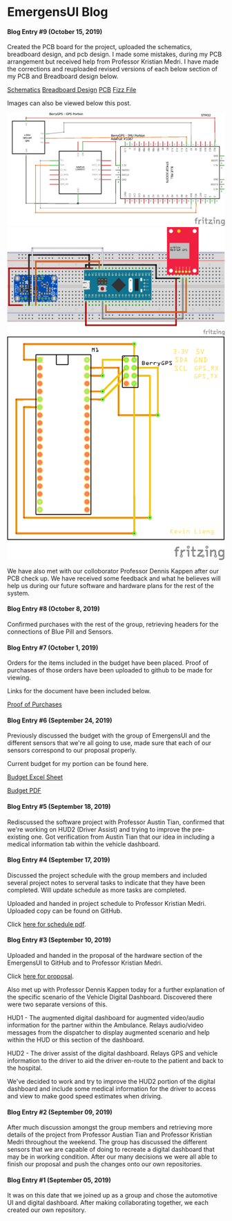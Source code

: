 # EmergensUI Blog

#### Blog Entry #9 (October 15, 2019)

Created the PCB board for the project, uploaded the schematics, breadboard design, and pcb design. I made some mistakes, during my PCB arrangement but received 
help from Professor Kristian Medri. I have made the corrections and reuploaded revised versions of each below section of my PCB and Breadboard design below.

[Schematics](https://github.com/kevin-lieng/emegensui-automotive-ui/blob/master/electronics/PCB%20Schematic.png)
[Breadboard Design](https://github.com/kevin-lieng/emegensui-automotive-ui/blob/master/electronics/PCB%20Breadboard%20Design.png)
[PCB](https://github.com/kevin-lieng/emegensui-automotive-ui/blob/master/electronics/PCB%20Board%20Plan%20-%20Revised.png)
[Fizz File](https://github.com/kevin-lieng/emegensui-automotive-ui/blob/master/electronics/NoSTM32.fzz)

Images can also be viewed below this post. 

![Schematics](https://github.com/kevin-lieng/emegensui-automotive-ui/blob/master/electronics/PCB%20Schematic.png)
![Breadboard Design](https://github.com/kevin-lieng/emegensui-automotive-ui/blob/master/electronics/PCB%20Breadboard%20Design.png)
![PCB](https://github.com/kevin-lieng/emegensui-automotive-ui/blob/master/electronics/PCB%20Board%20Plan%20-%20Revised.png)

We have also met with our colloborator Professor Dennis Kappen after our PCB check up. We have received some feedback and what he believes will help us during our future
software and hardware plans for the rest of the system.

#### Blog Entry #8 (October 8, 2019)

Confirmed purchases with the rest of the group, retrieving headers for the connections of Blue Pill and Sensors.

#### Blog Entry #7 (October 1, 2019)

Orders for the items included in the budget have been placed. Proof of purchases of those orders have been uploaded to github to be made for viewing. 

Links for the document have been included below.

[Proof of Purchases](https://github.com/kevin-lieng/emegensui-automotive-ui/blob/master/documentation/ProofOfPurchases.pdf)

#### Blog Entry #6 (September 24, 2019)

Previously discussed the budget with the group of EmergensUI and the different sensors that we're all going to use, made sure that each of our sensors correspond to our proposal properly. 

Current budget for my portion can be found here. 

[Budget Excel Sheet](https://github.com/kevin-lieng/emegensui-automotive-ui/blob/master/documentation/ProjectBudget.xlsx)

[Budget PDF](https://github.com/kevin-lieng/emegensui-automotive-ui/blob/master/documentation/ProjectBudget.pdf)


#### Blog Entry #5 (September 18, 2019)

Rediscussed the software project with Professor Austin Tian, confirmed that we're working on HUD2 (Driver Assist) and trying to improve the pre-existing one. Got verification from Austin Tian that our idea in including a medical information tab within the vehicle dashboard. 

#### Blog Entry #4 (September 17, 2019)

Discussed the project schedule with the group members and included several project notes to serveral tasks to indicate that they have been completed. Will update schedule as more tasks are completed.

Uploaded and handed in project schedule to Professor Kristian Medri. 
Uploaded copy can be found on GitHub. 

Click [here for schedule pdf](https://github.com/kevin-lieng/emegensui-automotive-ui/blob/master/documentation/AutomotiveUIProjectSchedule_SGanttChart.pdf).

#### Blog Entry #3 (September 10, 2019)
Uploaded and handed in the proposal of the hardware section of the EmergensUI to GitHub and to Professor Kristian Medri. 

Click [here for proposal](https://github.com/kevin-lieng/emegensui-automotive-ui/blob/master/documentation/ProposalContentStudentNameRev03.pdf). 

Also met up with Professor Dennis Kappen today for a further explanation of the specific scenario of the Vehicle Digital Dashboard. Discovered there were two separate versions of this. 

HUD1 - The augmented digital dashboard for augmented video/audio information for the partner within the Ambulance. Relays audio/video messages from the dispatcher to display augmented scenario and help within the HUD or this section of the dashboard.

HUD2 - The driver assist of the digital dashboard. Relays GPS and vehicle information to the driver to aid the driver en-route to the patient and back to the hospital. 

We've decided to work and try to improve the HUD2 portion of the digital dashboard and include some medical information for the driver to access and view to make good speed estimates when driving.

#### Blog Entry #2 (September 09, 2019)
After much discussion amongst the group members and retrieving more details of the project from Professor Austian Tian and Professor Kristian Medri throughout the weekend. The group has discussed the different sensors that we are capable of doing to recreate a digital dashboard that may be in working condition. After our many decisions we were all able to finish our proposal and push the changes onto our own repositories. 

#### Blog Entry #1 (September 05, 2019)

It was on this date that we joined up as a group and chose the automotive UI and digital dashboard. After making collaborating together, we each created our own repository. 
